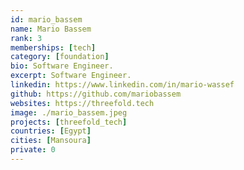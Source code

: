 ```yaml
---
id: mario_bassem
name: Mario Bassem
rank: 3
memberships: [tech]
category: [foundation]
bio: Software Engineer.
excerpt: Software Engineer.
linkedin: https://www.linkedin.com/in/mario-wassef
github: https://github.com/mariobassem
websites: https://threefold.tech
image: ./mario_bassem.jpeg
projects: [threefold_tech]
countries: [Egypt]
cities: [Mansoura]
private: 0
---
```


